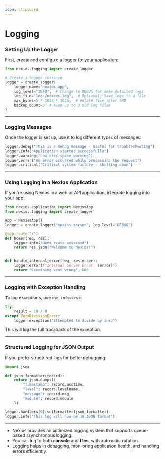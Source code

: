 ```yaml
---
icon: clipboard
---
```


# Logging

### **Setting Up the Logger**

First, create and configure a logger for your application:

```python
from nexios.logging import create_logger

# Create a logger instance
logger = create_logger(
    logger_name="nexios_app",
    log_level="INFO",  # Change to DEBUG for more detailed logs
    log_file="logs/nexios.log",  # Optional: Save logs to a file
    max_bytes=5 * 1024 * 1024,  # Rotate file after 5MB
    backup_count=3  # Keep up to 3 old log files
)
```

***

### **Logging Messages**

Once the logger is set up, use it to log different types of messages:

```python
logger.debug("This is a debug message - useful for troubleshooting")
logger.info("Application started successfully")
logger.warning("Low disk space warning")
logger.error("An error occurred while processing the request")
logger.critical("Critical system failure - shutting down")
```

***

### **Using Logging in a Nexios Application**

If you're using Nexios in a web or API application, integrate logging into your app:

```python
from nexios.application import NexiosApp
from nexios.logging import create_logger

app = NexiosApp()
logger = create_logger("nexios_server", log_level="DEBUG")

@app.route("/")
def homer(req, res):
    logger.info("Home route accessed")
    return res.json("Welcome to Nexios!")


def handle_internal_error(req, res,error):
    logger.error(f"Internal Server Error: {error}")
    return "Something went wrong", 500


```

***

### **Logging with Exception Handling**

To log exceptions, use `exc_info=True`:

```python
try:
    result = 10 / 0
except ZeroDivisionError:
    logger.exception("Attempted to divide by zero")
```

This will log the full traceback of the exception.

***

### **Structured Logging for JSON Output**

If you prefer structured logs for better debugging:

```python
import json

def json_formatter(record):
    return json.dumps({
        "timestamp": record.asctime,
        "level": record.levelname,
        "message": record.msg,
        "module": record.module
    })

logger.handlers[0].setFormatter(json_formatter)
logger.info("This log will now be in JSON format")
```

***

* Nexios provides an optimized logging system that supports queue-based asynchronous logging.
* You can log to both **console** and **files**, with automatic rotation.
* Logging helps in debugging, monitoring application health, and handling errors efficiently.

